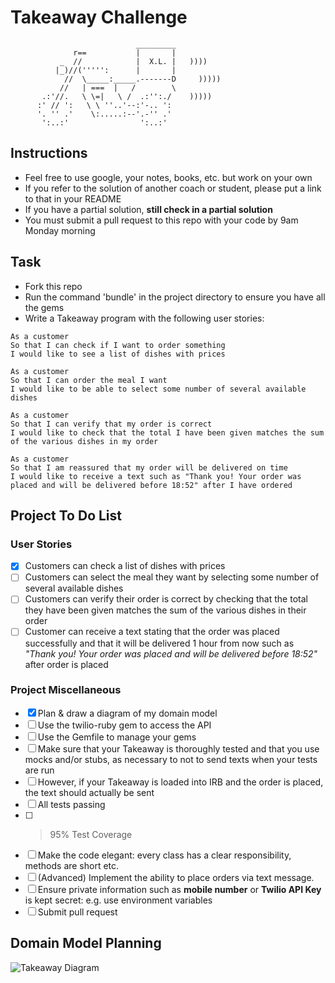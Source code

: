# Takeaway Challenge

```
                            _________
              r==           |       |
           _  //            |  X.L. |   ))))
          |_)//(''''':      |       |
            //  \_____:_____.-------D     )))))
           //   | ===  |   /        \
       .:'//.   \ \=|   \ /  .:'':./    )))))
      :' // ':   \ \ ''..'--:'-.. ':
      '. '' .'    \:.....:--'.-'' .'
       ':..:'                ':..:'

```

## Instructions

- Feel free to use google, your notes, books, etc. but work on your own
- If you refer to the solution of another coach or student, please put a link to that in your README
- If you have a partial solution, **still check in a partial solution**
- You must submit a pull request to this repo with your code by 9am Monday morning

## Task

- Fork this repo
- Run the command 'bundle' in the project directory to ensure you have all the gems
- Write a Takeaway program with the following user stories:

```
As a customer
So that I can check if I want to order something
I would like to see a list of dishes with prices

As a customer
So that I can order the meal I want
I would like to be able to select some number of several available dishes

As a customer
So that I can verify that my order is correct
I would like to check that the total I have been given matches the sum of the various dishes in my order

As a customer
So that I am reassured that my order will be delivered on time
I would like to receive a text such as "Thank you! Your order was placed and will be delivered before 18:52" after I have ordered
```

## Project To Do List

### User Stories

- [x] Customers can check a list of dishes with prices
- [ ] Customers can select the meal they want by selecting some number of several available dishes
- [ ] Customers can verify their order is correct by checking that the total they have been given matches the sum of the various dishes in their order
- [ ] Customer can receive a text stating that the order was placed successfully and that it will be delivered 1 hour from now such as _"Thank you! Your order was placed and will be delivered before 18:52"_ after order is placed

### Project Miscellaneous

- [x] Plan & draw a diagram of my domain model
- [ ] Use the twilio-ruby gem to access the API
- [ ] Use the Gemfile to manage your gems
- [ ] Make sure that your Takeaway is thoroughly tested and that you use mocks and/or stubs, as necessary to not to send texts when your tests are run
- [ ] However, if your Takeaway is loaded into IRB and the order is placed, the text should actually be sent
- [ ] All tests passing
- [ ] > 95% Test Coverage
- [ ] Make the code elegant: every class has a clear responsibility, methods are short etc.
- [ ] (Advanced) Implement the ability to place orders via text message.
- [ ] Ensure private information such as **mobile number** or **Twilio API Key** is kept secret: e.g. use environment variables
- [ ] Submit pull request

## Domain Model Planning

![Takeaway Diagram](https://lucid.app/publicSegments/view/9031337c-71ab-401d-8859-b81a85d0cf8b/image.png)
